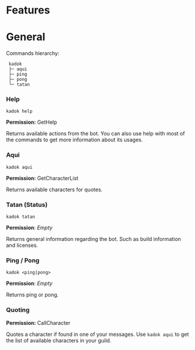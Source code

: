 # Features

# General

Commands hierarchy:

```
 kadok
 ├─ aqui
 ├─ ping
 ├─ pong
 └─ tatan
```

### Help

```
kadok help
```

**Permission:** GetHelp

Returns available actions from the bot. You can also use help with most of the commands to get
more information about its usages.

### Aqui

```
kadok aqui
```

**Permission:** GetCharacterList

Returns available characters for quotes.

### Tatan (Status)

```
kadok tatan
```

**Permission**: _Empty_

Returns general information regarding the bot. Such as build information and licenses.

### Ping / Pong

```
kadok <ping|pong>
```

**Permission**: _Empty_

Returns ping or pong.

### Quoting

**Permission:** CallCharacter

Quotes a character if found in one of your messages.
Use `kadok aqui` to get the list of available characters in your guild.
